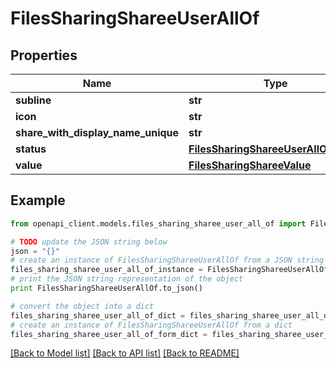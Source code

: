 # FilesSharingShareeUserAllOf


## Properties
Name | Type | Description | Notes
------------ | ------------- | ------------- | -------------
**subline** | **str** |  | 
**icon** | **str** |  | 
**share_with_display_name_unique** | **str** |  | 
**status** | [**FilesSharingShareeUserAllOfStatus**](FilesSharingShareeUserAllOfStatus.md) |  | 
**value** | [**FilesSharingShareeValue**](FilesSharingShareeValue.md) |  | 

## Example

```python
from openapi_client.models.files_sharing_sharee_user_all_of import FilesSharingShareeUserAllOf

# TODO update the JSON string below
json = "{}"
# create an instance of FilesSharingShareeUserAllOf from a JSON string
files_sharing_sharee_user_all_of_instance = FilesSharingShareeUserAllOf.from_json(json)
# print the JSON string representation of the object
print FilesSharingShareeUserAllOf.to_json()

# convert the object into a dict
files_sharing_sharee_user_all_of_dict = files_sharing_sharee_user_all_of_instance.to_dict()
# create an instance of FilesSharingShareeUserAllOf from a dict
files_sharing_sharee_user_all_of_form_dict = files_sharing_sharee_user_all_of.from_dict(files_sharing_sharee_user_all_of_dict)
```
[[Back to Model list]](../README.md#documentation-for-models) [[Back to API list]](../README.md#documentation-for-api-endpoints) [[Back to README]](../README.md)


